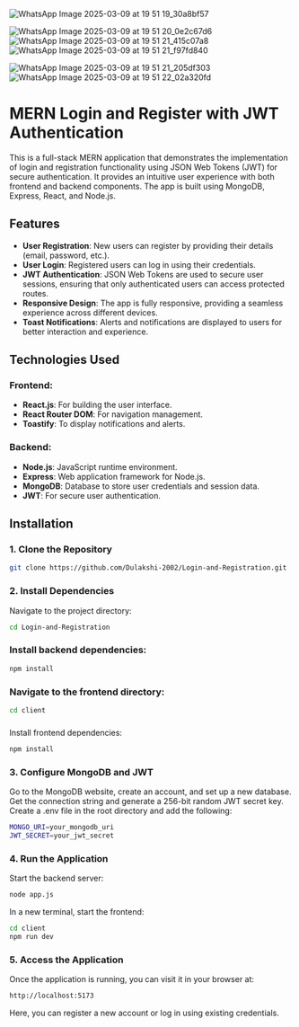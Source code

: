 
![WhatsApp Image 2025-03-09 at 19 51 19_30a8bf57](https://github.com/user-attachments/assets/7fdc650c-68ed-4c54-ab27-dfcdcf26eff2)

![WhatsApp Image 2025-03-09 at 19 51 20_0e2c67d6](https://github.com/user-attachments/assets/fe2870ba-172e-422e-aefc-9bc7d2949edc)
![WhatsApp Image 2025-03-09 at 19 51 21_415c07a8](https://github.com/user-attachments/assets/7e5f1377-b265-4452-88da-4bf6b0aaef38)
![WhatsApp Image 2025-03-09 at 19 51 21_f97fd840](https://github.com/user-attachments/assets/a3ad0e02-9545-4f63-90c5-21f26630a81a)

![WhatsApp Image 2025-03-09 at 19 51 21_205df303](https://github.com/user-attachments/assets/c0f86565-9fbc-442a-9a38-86172db667e6)
![WhatsApp Image 2025-03-09 at 19 51 22_02a320fd](https://github.com/user-attachments/assets/ac7de94d-8b72-4405-88ba-57e5bc4b6718)

# MERN Login and Register with JWT Authentication

This is a full-stack MERN application that demonstrates the implementation of login and registration functionality using JSON Web Tokens (JWT) for secure authentication. It provides an intuitive user experience with both frontend and backend components. The app is built using MongoDB, Express, React, and Node.js.

## Features
- **User Registration**: New users can register by providing their details (email, password, etc.).
- **User Login**: Registered users can log in using their credentials.
- **JWT Authentication**: JSON Web Tokens are used to secure user sessions, ensuring that only authenticated users can access protected routes.
- **Responsive Design**: The app is fully responsive, providing a seamless experience across different devices.
- **Toast Notifications**: Alerts and notifications are displayed to users for better interaction and experience.

## Technologies Used
### Frontend:
- **React.js**: For building the user interface.
- **React Router DOM**: For navigation management.
- **Toastify**: To display notifications and alerts.

### Backend:
- **Node.js**: JavaScript runtime environment.
- **Express**: Web application framework for Node.js.
- **MongoDB**: Database to store user credentials and session data.
- **JWT**: For secure user authentication.

## Installation

### 1. Clone the Repository
```bash
git clone https://github.com/Dulakshi-2002/Login-and-Registration.git
```
### 2. Install Dependencies

Navigate to the project directory:

```bash
cd Login-and-Registration
```

### Install backend dependencies:

```bash
npm install
```

### Navigate to the frontend directory:

```bash
cd client
```

###
Install frontend dependencies:

```bash
npm install
```
### 3. Configure MongoDB and JWT

Go to the MongoDB website, create an account, and set up a new database.
Get the connection string and generate a 256-bit random JWT secret key.
Create a .env file in the root directory and add the following:

```bash
MONGO_URI=your_mongodb_uri
JWT_SECRET=your_jwt_secret
```

### 4. Run the Application
Start the backend server:
```bash
node app.js
```
In a new terminal, start the frontend:
```bash
cd client
npm run dev
```
### 5. Access the Application
Once the application is running, you can visit it in your browser at:
```bash
http://localhost:5173
```
Here, you can register a new account or log in using existing credentials.



